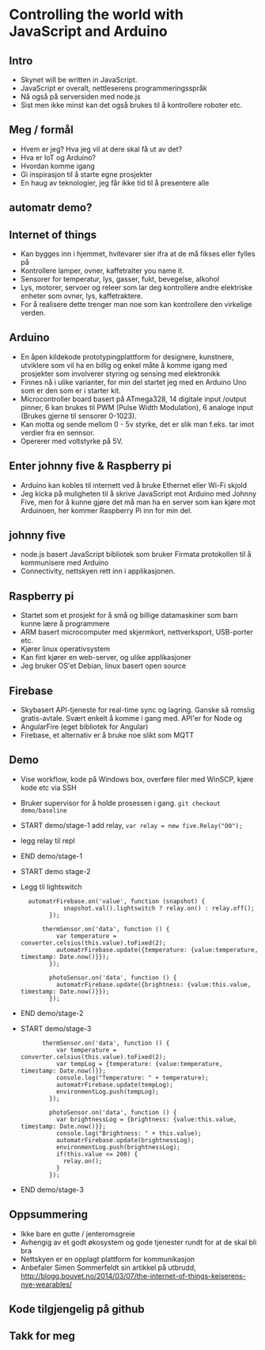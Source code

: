Controlling the world with JavaScript and Arduino
=================================================

Intro
-----
* Skynet will be written in JavaScript. 
* JavaScript er overalt, nettleserens programmeringsspråk
* Nå også på serversiden med node.js
* Sist men ikke minst kan det også brukes til å kontrollere roboter etc.

Meg / formål
------------
* Hvem er jeg? Hva jeg vil at dere skal få ut av det?
* Hva er IoT og Arduino?
* Hvordan komme igang
* Gi inspirasjon til å starte egne prosjekter
* En haug av teknologier, jeg får ikke tid til å presentere alle

automatr demo?
--------------

Internet of things
------------------
* Kan bygges inn i hjemmet, hvitevarer sier ifra at de må fikses eller fylles på
* Kontrollere lamper, ovner, kaffetralter you name it.
* Sensorer for temperatur, lys, gasser, fukt, bevegelse, alkohol
* Lys, motorer, servoer og releer som lar deg kontrollere andre elektriske enheter som ovner, lys, kaffetraktere.
* For å realisere dette trenger man noe som kan kontrollere den virkelige verden.

Arduino
-------
* En åpen kildekode prototypingplattform for designere, kunstnere, utviklere som vil ha en billig og enkel måte å komme igang med prosjekter som involverer styring og sensing med elektronikk
* Finnes nå i ulike varianter, for min del startet jeg med en Arduino Uno som er den som er i starter kit. 
* Microcontroller board basert på ATmega328, 14 digitale input /output pinner, 6 kan brukes til PWM (Pulse Width Modulation), 6 analoge input (Brukes gjerne til sensorer 0-1023).
* Kan motta og sende mellom 0 - 5v styrke, det er slik man f.eks. tar imot verdier fra en sennsor.
* Opererer med voltstyrke på 5V.

Enter johnny five & Raspberry pi
--------------------------------
* Arduino kan kobles til internett ved å bruke Ethernet eller Wi-Fi skjold
* Jeg kicka på muligheten til å skrive JavaScript mot Arduino med Johnny Five, men for å kunne gjøre det må man ha en server som kan kjøre mot Arduinoen, her kommer Raspberry Pi inn for min del.

johnny five
-----------
* node.js basert JavaScript bibliotek som bruker Firmata protokollen til å kommunisere med Arduino
* Connectivity, nettskyen rett inn i applikasjonen. 

Raspberry pi
------------
* Startet som et prosjekt for å små og billige datamaskiner som barn kunne lære å programmere
* ARM basert microcomputer med skjermkort, nettverksport, USB-porter etc.
* Kjører linux operativsystem
* Kan fint kjører en web-server, og ulike applikasjoner
* Jeg bruker OS'et Debian, linux basert open source

Firebase
--------
* Skybasert API-tjeneste for real-time sync og lagring. Ganske så romslig gratis-avtale. Svært enkelt å komme i gang med. API'er for Node og 
* AngularFire (eget bibliotek for Angular)
* Firebase, et alternativ er å bruke noe slikt som MQTT

Demo
----
* Vise workflow, kode på Windows box, overføre filer med WinSCP, kjøre kode etc via SSH
* Bruker supervisor for å holde prosessen i gang.
`git checkout demo/baseline`
* START demo/stage-1
add relay, `var relay = new five.Relay("O0");`
* legg relay til repl
* END demo/stage-1
* START demo stage-2
* Legg til lightswitch
            
		automatrFirebase.on('value', function (snapshot) {
                  snapshot.val().lightswitch ? relay.on() : relay.off();
              });
            
            thermSensor.on('data', function () {
                var temperature = converter.celsius(this.value).toFixed(2);
                automatrFirebase.update({temperature: {value:temperature, timestamp: Date.now()}});
              });
            
              photoSensor.on('data', function () {
                automatrFirebase.update({brightness: {value:this.value, timestamp: Date.now()}});
              });
* END demo/stage-2
* START demo/stage-3

            thermSensor.on('data', function () {
                var temperature = converter.celsius(this.value).toFixed(2);
                var tempLog = {temperature: {value:temperature, timestamp: Date.now()}};
                console.log("Temperature: " + temperature);
                automatrFirebase.update(tempLog);
                environmentLog.push(tempLog);
              });
            
              photoSensor.on('data', function () {
                var brightnessLog = {brightness: {value:this.value, timestamp: Date.now()}};
                console.log("Brightness: " + this.value);    
                automatrFirebase.update(brightnessLog);
                environmentLog.push(brightnessLog);
                if(this.value <= 200) {
                  relay.on();
                }
              });
* END demo/stage-3

Oppsummering
------------
* Ikke bare en gutte / jenteromsgreie
* Avhengig av et godt økosystem og gode tjenester rundt for at de skal bli bra
* Nettskyen er en opplagt plattform for kommunikasjon
* Anbefaler Simen Sommerfeldt sin artikkel på utbrudd, http://blogg.bouvet.no/2014/03/07/the-internet-of-things-keiserens-nye-wearables/

Kode tilgjengelig på github
---------------------------

Takk for meg
------------
